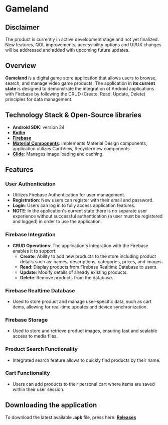# Gameland

## Disclaimer
The product is currently in active development stage and not yet finalized. New features, QOL improvements, accessibility options and UI/UX changes will be addressed and added with upcoming future updates. 

## Overview
**Gameland** is a digital game store application that allows users to browse, search, and manage video game products. The application in **its current state** is designed to demonstrate the integration of Android applications with Firebase by following the CRUD (Create, Read, Update, Delete) principles for data management. 

## Technology Stack & Open-Source libraries
- **Android SDK**: version 34
- **[Kotlin](https://kotlinlang.org/docs/home.html)**
- **[Firebase](https://firebase.google.com/products/database)**
- **[Material Components](https://material.io/develop/android)**: Implements Material Design components, application utilizes CardView, RecyclerView components. 
- **[Glide](https://bumptech.github.io/glide/)**: Manages image loading and caching.
  
## Features

### User Authentication
  - Utilizes Firebase Authentication for user management.
  - **Registration**: New users can register with their email and password.
  - **Login**: Users can log in to fully access application features.
- **NOTE**: In the application's current state there is no separate user experience without successful authentication (a user must be registered and logged) in order to use the application.

### Firebase Integration
- **CRUD Operations**: The application's integration with the Firebase enables it to support:
  - **Create**: Ability to add new products to the store including product details such as: names, descriptions, categories, prices, and images.
  - **Read**:   Display products from Firebase Realtime Database to users.
  - **Update**: Modify details of already existing products.
  - **Delete**: Remove products from the database.

### Firebase Realtime Database
  - Used to store product and manage user-specific data, such as cart items, allowing for real-time updates and device synchronization.

### Firebase Storage
  - Used to store and retrieve product images, ensuring fast and scalable access to media files.

### Product Search Functionality
  - Integrated search feature allows to quickly find products by their name.

### Cart Functionality
  - Users can add products to their personal cart where items are saved within their user session.

## Downloading the application
To download the latest available **.apk** file, press here: **[Releases](https://github.com/alenasla/Gameland/releases)**





    
